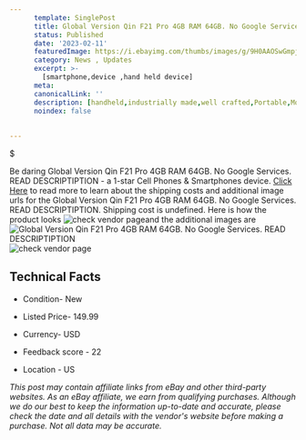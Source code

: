 ```yaml
---
      template: SinglePost
      title: Global Version Qin F21 Pro 4GB RAM 64GB. No Google Services. READ DESCRIPTIPTION
      status: Published
      date: '2023-02-11'
      featuredImage: https://i.ebayimg.com/thumbs/images/g/9H0AAOSwGmpjKAcI/s-l225.jpg
      category: News , Updates
      excerpt: >-
        [smartphone,device ,hand held device]
      meta:
      canonicalLink: ''
      description: [handheld,industrially made,well crafted,Portable,Mobile,Compact,Convenient,Lightweight,Maneuverable,Man-portable,Miniature,Carriable,Hand-held,Light,Holdable,Transportable,Mobile device,Pocket-sized,On-the-go,Wireless,Cordless,Compact size,Convenient size, smartphone,device ,hand held device]
      noindex: false
      
        
---
```

$

Be daring Global Version Qin F21 Pro 4GB RAM 64GB. No Google Services. READ DESCRIPTIPTION - a 1-star Cell Phones & Smartphones device. [Click Here](https://www.ebay.com/itm/385123797678?hash=item59ab2acaae%3Ag%3A9H0AAOSwGmpjKAcI&mkevt=1&mkcid=1&mkrid=711-53200-19255-0&campid=%253CePNCampaignId%253E&customid=%253CreferenceId%253E&toolid=10049) to read more to learn about the shipping costs and additional image urls for the Global Version Qin F21 Pro 4GB RAM 64GB. No Google Services. READ DESCRIPTIPTION. Shipping cost is undefined. Here is how the product looks ![check vendor page](https://i.ebayimg.com/thumbs/images/g/9H0AAOSwGmpjKAcI/s-l225.jpg)and the additional images are![Global Version Qin F21 Pro 4GB RAM 64GB. No Google Services. READ DESCRIPTIPTION](https://i.ebayimg.com/images/g/9H0AAOSwGmpjKAcI/s-l960.jpg)![check vendor page](https://origin-galleryplus.ebayimg.com/ws/web/385123797678_2_0_1/225x225.jpg,https://origin-galleryplus.ebayimg.com/ws/web/385123797678_3_0_1/225x225.jpg,https://origin-galleryplus.ebayimg.com/ws/web/385123797678_4_0_1/225x225.jpg,https://origin-galleryplus.ebayimg.com/ws/web/385123797678_5_0_1/225x225.jpg,https://origin-galleryplus.ebayimg.com/ws/web/385123797678_6_0_1/225x225.jpg)



 ## Technical Facts 



     
      

 - Condition- New 


      

 - Listed Price- 149.99 


      

 - Currency- USD 


      

 - Feedback score - 22 


      

 - Location - US 


      
      

 *_This post may contain affiliate links from eBay and other third-party websites. As an eBay affiliate, we earn from qualifying purchases. Although we do our best to keep the information up-to-date and accurate, please check the date and all details with the vendor's website before making a purchase. Not all data may be accurate._*






